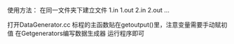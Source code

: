 使用方法：
在同一文件夹下建立文件
1.in 1.out 2.in 2.out ...

打开DataGenerator.cc
标程的主函数贴在getoutput()里，注意变量需要手动赋初值
在Getgenerators编写数据生成器
运行程序即可